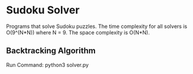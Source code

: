 Sudoku Solver
=============

Programs that solve Sudoku puzzles.
The time complexity for all solvers is O(9^(N\*N)) where N = 9.
The space complexity is O(N\*N).

Backtracking Algorithm
----------------------
Run Command:
    python3 solver.py <filename>